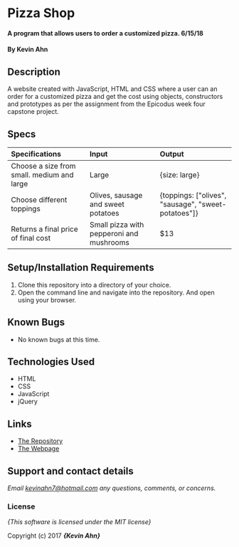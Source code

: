 # Pizza Shop

#### A program that allows users to order a customized pizza. 6/15/18

#### By **Kevin Ahn**

## Description

A website created with JavaScript, HTML and CSS where a user can an order for a customized pizza and get the cost using objects, constructors and prototypes as per the assignment from the Epicodus week four capstone project.


## Specs
| Specifications | Input | Output |
| :-------------     | :------------- | :------------- |
| Choose a size from small. medium and large | Large | {size: large} |
| Choose different toppings | Olives, sausage and sweet potatoes | {toppings: ["olives", "sausage", "sweet-potatoes"]} |
| Returns a final price of final cost | Small pizza with pepperoni and mushrooms | $13 |


## Setup/Installation Requirements

1. Clone this repository into a directory of your choice.
2. Open the command line and navigate into the repository. And open using your browser.

## Known Bugs
* No known bugs at this time.

## Technologies Used
* HTML
* CSS
* JavaScript
* jQuery

## Links  
* [The Repository](https://github.com/kevinahn7/pizza-shop)  
* [The Webpage](https://kevinahn7.github.io/pizza-shop/)

## Support and contact details

_Email kevinahn7@hotmail.com any questions, comments, or concerns._

### License

*{This software is licensed under the MIT license}*

Copyright (c) 2017 **_{Kevin Ahn}_**